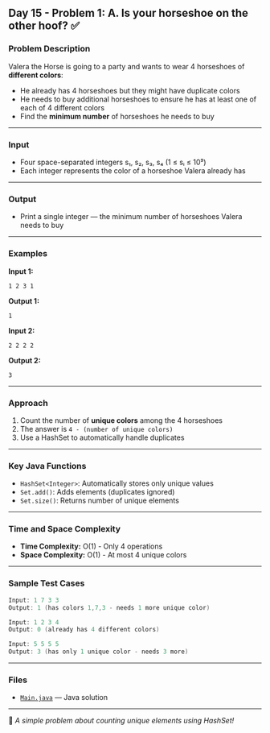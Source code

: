 ## Day 15 - Problem 1: A. Is your horseshoe on the other hoof? ✅

### Problem Description

Valera the Horse is going to a party and wants to wear 4 horseshoes of **different colors**:
- He already has 4 horseshoes but they might have duplicate colors
- He needs to buy additional horseshoes to ensure he has at least one of each of 4 different colors
- Find the **minimum number** of horseshoes he needs to buy

---

### Input

- Four space-separated integers s₁, s₂, s₃, s₄ (1 ≤ sᵢ ≤ 10⁹)
- Each integer represents the color of a horseshoe Valera already has

---

### Output

- Print a single integer — the minimum number of horseshoes Valera needs to buy

---

### Examples

**Input 1:**
```
1 2 3 1
```

**Output 1:**
```
1
```

**Input 2:**
```
2 2 2 2
```

**Output 2:**
```
3
```

---

### Approach

1. Count the number of **unique colors** among the 4 horseshoes
2. The answer is `4 - (number of unique colors)`
3. Use a HashSet to automatically handle duplicates

---

### Key Java Functions

- `HashSet<Integer>`: Automatically stores only unique values
- `Set.add()`: Adds elements (duplicates ignored)
- `Set.size()`: Returns number of unique elements

---

### Time and Space Complexity

- **Time Complexity:** O(1) - Only 4 operations
- **Space Complexity:** O(1) - At most 4 unique colors

---

### Sample Test Cases

```java
Input: 1 7 3 3
Output: 1 (has colors 1,7,3 - needs 1 more unique color)

Input: 1 2 3 4  
Output: 0 (already has 4 different colors)

Input: 5 5 5 5
Output: 3 (has only 1 unique color - needs 3 more)
```

---

### Files

* [`Main.java`](Main.java) — Java solution

---

🐴 *A simple problem about counting unique elements using HashSet!*